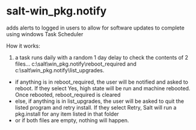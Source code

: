 # salt-win_pkg.notify

adds alerts to logged in users to allow for software updates to complete using windows Task Scheduler

How it works:

1. a task runs daily with a random 1 day delay to check the contents of 2 files... c:\salt\win_pkg.notify\reboot_required and c:\salt\win_pkg.notify\list_upgrades.
  - if anything is in reboot_required, the user will be notified and asked to reboot.  If they select Yes, high state will be run and machine rebooted.  Once rebooted, reboot_required is cleared
  - else, if anything is in list_upgrades, the user will be asked to quit the listed program and retry install.  If they select Retry, Salt will run a pkg.install for any item listed in that folder
  - or if both files are empty, nothing will happen.

